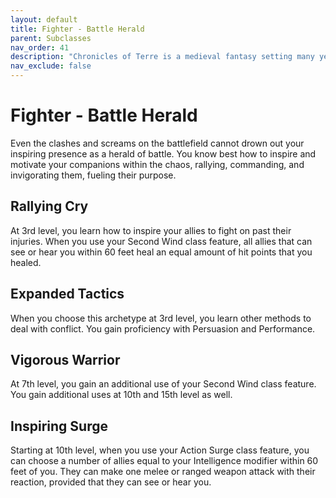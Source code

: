 ```yaml
---
layout: default
title: Fighter - Battle Herald
parent: Subclasses
nav_order: 41
description: "Chronicles of Terre is a medieval fantasy setting many years in the writing."
nav_exclude: false
---
```


# Fighter - Battle Herald

Even the clashes and screams on the battlefield cannot drown out your inspiring presence as a herald of battle. You know best how to inspire and motivate your companions within the chaos, rallying, commanding, and invigorating them, fueling their purpose.

## Rallying Cry

At 3rd level, you learn how to inspire your allies to fight on past their injuries. When you use your Second Wind class feature, all allies that can see or hear you within 60 feet heal an equal amount of hit points that you healed. 

## Expanded Tactics

When you choose this archetype at 3rd level, you learn other methods to deal with conflict. You gain proficiency with Persuasion and Performance. 

## Vigorous Warrior

At 7th level, you gain an additional use of your Second Wind class feature. You gain additional uses at 10th and 15th level as well. 

## Inspiring Surge

Starting at 10th level, when you use your Action Surge class feature, you can choose a number of allies equal to your Intelligence modifier within 60 feet of you. They can make one melee or ranged weapon attack with their reaction, provided that they can see or hear you. 